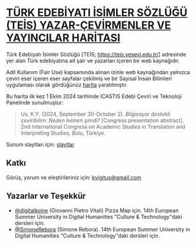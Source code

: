 # [TÜRK EDEBİYATI İSİMLER SÖZLÜĞÜ (TEİS) YAZAR-ÇEVİRMENLER VE YAYINCILAR HARİTASI](https://kadiryigitus.github.io/TEIS_Publishers_Translators_Map/)

Türk Edebiyatı İsimler Sözlüğü [TEİS; https://teis.yesevi.edu.tr/] adresinde yer alan Türk edebiyatına ait şair ve yazarları içeren bir web kaynağıdır.

Adil Kullanım (Fair Use) kapsamında alınan izinle web kaynağından yalnızca çeviri eser içeren eser sayfalar çekilmiş ve bir Sayısal İnsan Bilimleri uygulaması olarak gördüğünüz [harita](https://kadiryigitus.github.io/TEIS_Publishers_Translators_Map/) yaratılmıştır.

Bu harita ilk kez 1 Ekim 2024 tarihinde ICASTIS Edebi Çeviri ve Teknoloji Panelinde sunulmuştur:

> Us, K.Y. (2024, September 30-October 2). *Bilgisayar destekli çeviribilim: Neden hemen şimdi?* [Congress presentation abstract]. 2nd International Congress on Academic Studies in Translation and Interpreting Studies, Bolu, Türkiye.

Sunum slaytları için: [slaytlar](https://github.com/KadirYigitUS/TEIS_Publishers_Translators_Map/raw/main/ICASTIS-2024-ECTP/Bilgisayar_Destekli_Ceviribilim-Neden_Hemen_Simdi.pptx)


## Katkı

Görüş, yorum ve eleştirileriniz için: kyigitus@gmail.com

## Yazarlar ve Teşekkür
* [@digitalkoine](https://github.com/digitalkoine/) (Giovanni Pietro Vitali) Pizza Map için. 14th European Summer University in Digital Humanities "Culture & Technology"daki dersleri için.
* [@SimoneRebora](https://github.com/SimoneRebora) (Simone Rebora). 14th European Summer University in Digital Humanities "Culture & Technology"daki dersleri için.